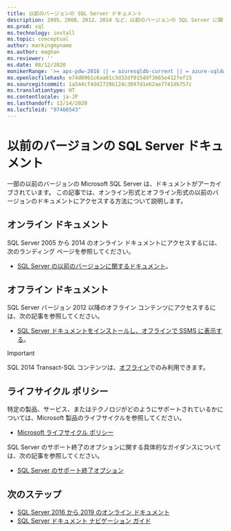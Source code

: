 ```yaml
---
title: 以前のバージョンの SQL Server ドキュメント
description: 2005、2008、2012、2014 など、以前のバージョンの SQL Server に関するオンラインおよびオフラインのドキュメントを取得する方法。
ms.prod: sql
ms.technology: install
ms.topic: conceptual
author: markingmyname
ms.author: maghan
ms.reviewer: ''
ms.date: 08/12/2020
monikerRange: '>= aps-pdw-2016 || = azuresqldb-current || = azure-sqldw-latest || >= sql-server-2016 || >= sql-server-linux-2017'
ms.openlocfilehash: e74d0961c6aa01c3d32df015ddf3665e412fef15
ms.sourcegitcommit: 1a544cf4dd2720b124c3697d1e62ae7741db757c
ms.translationtype: HT
ms.contentlocale: ja-JP
ms.lasthandoff: 12/14/2020
ms.locfileid: "97466543"
---
```

# <a name="previous-versions-of-sql-server-documentation"></a>以前のバージョンの SQL Server ドキュメント

一部の以前のバージョンの Microsoft SQL Server は、ドキュメントがアーカイブされています。 この記事では、オンライン形式とオフライン形式の以前のバージョンのドキュメントにアクセスする方法について説明します。

## <a name="online-documentation"></a>オンライン ドキュメント

SQL Server 2005 から 2014 のオンライン ドキュメントにアクセスするには、次のランディング ページを参照してください。

- [SQL Server の以前のバージョンに関するドキュメント](/previous-versions/sql/)。

## <a name="offline-documentation"></a>オフライン ドキュメント

SQL Server バージョン 2012 以降のオフライン コンテンツにアクセスするには、次の記事を参照してください。

- [SQL Server ドキュメントをインストールし、オフラインで SSMS に表示する](sql-server-offline-documentation.md)。

> [!IMPORTANT]
> SQL 2014 Transact-SQL コンテンツは、[オフライン](../sql-server/sql-server-offline-documentation.md#sql-server-2014-offline-content)でのみ利用できます。

## <a name="lifecycle-policy"></a>ライフサイクル ポリシー

特定の製品、サービス、またはテクノロジがどのようにサポートされているかについては、Microsoft 製品のライフサイクルを参照してください。

- [Microsoft ライフサイクル ポリシー](https://support.microsoft.com/lifecycle/selectindex)

SQL Server のサポート終了のオプションに関する具体的なガイダンスについては、次の記事を参照してください。

- [SQL Server のサポート終了オプション](../sql-server/end-of-support/sql-server-end-of-life-overview.md)

## <a name="next-steps"></a>次のステップ

- [SQL Server 2016 から 2019 のオンライン ドキュメント](../sql-server/index.yml)
- [SQL Server ドキュメント ナビゲーション ガイド](../sql-server/sql-docs-navigation-guide.md)